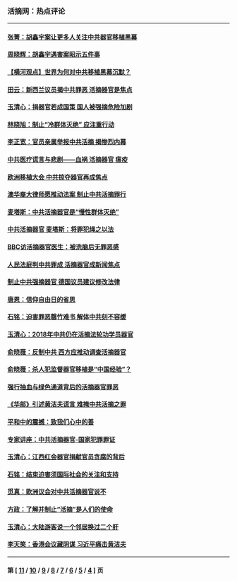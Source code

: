 ### 活摘网：热点评论
---
#### [张菁：胡鑫宇案让更多人关注中共器官移植黑幕](../../pages/nf5879/n13929073.md?02230430) 
#### [周晓辉：胡鑫宇遇害案昭示五件事](../../pages/nf5879/n13921870.md?02230430) 
#### [【横河观点】世界为何对中共移植黑幕沉默？](../../pages/nf5879/n13244249.md?02230430) 
#### [田云：新西兰议员揭中共罪恶 活摘器官是焦点](../../pages/nf5879/n13070629.md?02230430) 
#### [玉清心：捐器官若成国策 国人被强摘危险加剧](../../pages/nf5879/n12802713.md?02230430) 
#### [林晓旭：制止“冷群体灭绝” 应注重行动](../../pages/nf5879/n12779736.md?02230430) 
#### [李正宽：官员亲属举报中共活摘 揭惨烈内幕](../../pages/nf5879/n12684490.md?02230430) 
#### [中共医疗谎言与悲剧——血祸 活摘器官 瘟疫](../../pages/nf5879/n12372103.md?02230430) 
#### [欧洲移植大会 中共掠夺器官再成焦点](../../pages/nf5879/n11538883.md?02230430) 
#### [澳华裔大律师愿推动法案 制止中共活摘罪行](../../pages/nf5879/n11377039.md?02230430) 
#### [麦塔斯：中共活摘器官是“慢性群体灭绝”](../../pages/nf5879/n11350529.md?02230430) 
#### [中共活摘器官 麦塔斯：将罪犯绳之以法](../../pages/nf5879/n11347973.md?02230430) 
#### [BBC访活摘器官医生：被洗脑后无罪恶感](../../pages/nf5879/n11335935.md?02230430) 
#### [人民法庭判中共罪成 活摘器官成新闻焦点](../../pages/nf5879/n11331578.md?02230430) 
#### [制止中共强摘器官 德国议员建议修改法律](../../pages/nf5879/n11249451.md?02230430) 
#### [唐恩：信仰自由日的省思](../../pages/nf5879/n11003525.md?02230430) 
#### [石铭：迫害罪恶罄竹难书  解体中共刻不容缓](../../pages/nf5879/n10942855.md?02230430) 
#### [玉清心：2018年中共仍在活摘法轮功学员器官](../../pages/nf5879/n10914646.md?02230430) 
#### [俞晓薇：反制中共 西方应推动调查活摘器官](../../pages/nf5879/n10794671.md?02230430) 
#### [俞晓薇：杀人犯监督器官移植是“中国经验”？](../../pages/nf5879/n10466427.md?02230430) 
#### [强行抽血与绿色通道背后的活摘器官罪恶](../../pages/nf5879/n10004708.md?02230430) 
#### [《华邮》引述黄洁夫谎言 难掩中共活摘之罪](../../pages/nf5879/n9642309.md?02230430) 
#### [平和中的震撼：致我们心中的善](../../pages/nf5879/n9021123.md?02230430) 
#### [专家讲座：中共活摘器官-国家犯罪罪证](../../pages/nf5879/n8828153.md?02230430) 
#### [玉清心：江西红会器官捐献官员贪腐的背后](../../pages/nf5879/n8522122.md?02230430) 
#### [石铭：结束迫害须国际社会的关注和支持](../../pages/nf5879/n8443497.md?02230430) 
#### [觅真：欧洲议会对中共活摘器官说不](../../pages/nf5879/n8337486.md?02230430) 
#### [方政：了解并制止“活摘”是人们的使命](../../pages/nf5879/n8329214.md?02230430) 
#### [玉清心：大陆游客说一个邻居换过二个肝](../../pages/nf5879/n8291404.md?02230430) 
#### [李天笑：香港会议藏阴谋 习近平痛击黄洁夫](../../pages/nf5879/n8241459.md?02230430) 

---
#### 第 [ [11](./11.md?02230430) / [10](./10.md?02230430) / [9](./9.md?02230430) / [8](./8.md?02230430) / [7](./7.md?02230430) / [6](./6.md?02230430) / [5](./5.md?02230430) / [4](./4.md?02230430) ] 页
